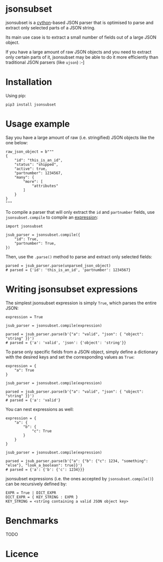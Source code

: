 # jsonsubset

jsonsubset is a [cython](http://cython.org/)-based JSON parser that is optimised to parse and extract only selected parts of a JSON string.

Its main use case is to extract a small number of fields out of a large JSON object.

If you have a large amount of raw JSON objects and you need to extract only certain parts of it, jsonsubset may be able to do it more efficiently than traditional JSON parsers (like `ujson`) :-]

# Installation
Using pip:
```
pip3 install jsonsubset
```

# Usage example
Say you have a large amount of raw (i.e. stringified) JSON objects like the one below:
```
raw_json_object = b"""
{
    "id": "this_is_an_id",
    "status": "shipped",
    "active": true,
    "partnumber": 1234567,
    "many": {
        "more": [
            "attributes"
        ]
    }
}
"""
```
To compile a parser that will only extract the `id` and `partnumber` fields, use `jsonsubset.compile` to compile an [expression](#writing-jsonsubset-expressions):
```
import jsonsubset

jsub_parser = jsonsubset.compile({
    "id": True,
    "partnumber": True, 
})
```
Then, use the `.parse()` method to parse and extract only selected fields:
```
parsed = jsub_parser.parse(unparsed_json_object)
# parsed = {'id': 'this_is_an_id', 'partnumber': 1234567}
```

# Writing jsonsubset expressions
The simplest jsonsubset expression is simply `True`, which parses the entire JSON:
```
expression = True

jsub_parser = jsonsubset.compile(expression)

parsed = jsub_parser.parse(b'{"a": "valid", "json": { "object": "string" }}')
# parsed = {'a': 'valid', 'json': {'object': 'string'}}
```

To parse only specific fields from a JSON object, simply define a dictionary with the desired keys and set the corresponding values as `True`:
```
expression = {
    "a": True
}

jsub_parser = jsonsubset.compile(expression)

parsed = jsub_parser.parse(b'{"a": "valid", "json": { "object": "string" }}')
# parsed = {'a': 'valid'}
```

You can nest expressions as well:
```
expression = {
    "a": {
        "b": {
            "c": True
        }
    }
}

jsub_parser = jsonsubset.compile(expression)

parsed = jsub_parser.parse(b'{"a": {"b": {"c": 1234, "something": "else"}, "look_a_boolean": true}}')
# parsed = {'a': {'b': {'c': 1234}}}
```

jsonsubset expressions (i.e. the ones accepted by `jsonsubset.compile()`) can be recursively defined by:
```
EXPR = True | DICT_EXPR
DICT_EXPR = { KEY_STRING : EXPR }
KEY_STRING = <string containing a valid JSON object key>
```

# Benchmarks
TODO

# Licence

